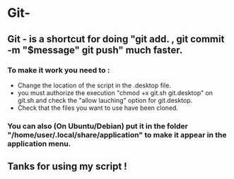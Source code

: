 # Git-

## Git - is a shortcut for doing "git add. , git commit -m "$message" git push" much faster.
### To make it work you need to : 

* Change the location of the script in the .desktop file. 
* you must authorize the execution "chmod +x git.sh git.desktop" on git.sh and check the "allow lauching" option for git.desktop. 
* Check that the files you want to use have been cloned.

### You can also (On Ubuntu/Debian) put it in the folder "/home/user/.local/share/application" to make it appear in the application menu.

## Tanks for using my script ! 
